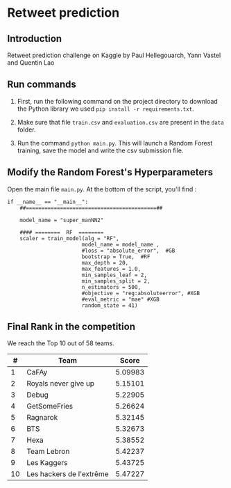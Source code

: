 # Retweet prediction

## Introduction

Retweet prediction challenge on Kaggle by Paul Hellegouarch, Yann Vastel and Quentin Lao

## Run commands

1) First, run the following command on the project directory to download the Python library we used `pip install -r requirements.txt`.

2) Make sure that file `train.csv` and `evaluation.csv` are present in the `data` folder.

3) Run the command `python main.py`. This will launch a Random Forest training, save the model and write the csv submission file.


## Modify the Random Forest's Hyperparameters

Open the main file `main.py`. At the bottom of the script, you'll find :
```
if __name__ == "__main__":
    ##==========================================##

    model_name = "super_manNN2"

    #### ========  RF  ========
    scaler = train_model(alg = "RF",
                        model_name = model_name ,
                        #loss = "absolute_error",  #GB
                        bootstrap = True,  #RF
                        max_depth = 20,
                        max_features = 1.0,
                        min_samples_leaf = 2,
                        min_samples_split = 2,
                        n_estimators = 500,
                        #objective = "reg:absoluteerror", #XGB
                        #eval_metric = "mae" #XGB
                        random_state = 41)
```

## Final Rank in the competition

We reach the Top 10 out of 58 teams.

| #             | Team                      | Score    |
| ------------- | ------------------------- | -------- |
| 1             |  CaFAy                    | 5.09983  |
| 2             |  Royals never give up     | 5.15101  |
| 3             |  Debug                    | 5.22905  |
| 4             |  GetSomeFries             | 5.26624  |
| 5             |  Ragnarok                 | 5.32145  |
| 6             |  BTS                      | 5.32673  |
| 7             |  Hexa                     | 5.38552  |
| 8             |  Team Lebron              | 5.42237  |
| 9             |  Les Kaggers              | 5.43725  |
| 10            |  Les hackers de l'extrême | 5.47227  |
